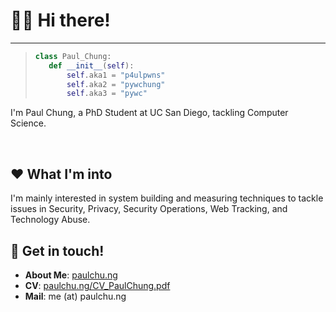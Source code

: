 # 👨‍💻 Hi there!

----

> ```python
> class Paul_Chung: 
>    def __init__(self): 
>        self.aka1 = "p4ulpwns"
>        self.aka2 = "pywchung"
>        self.aka3 = "pywc"
> ```

I'm Paul Chung, a PhD Student at UC San Diego, tackling Computer Science.

<br>  

## ❤ What I'm into
I'm mainly interested in system building and measuring techniques to tackle issues in Security, Privacy, Security Operations, Web Tracking, and Technology Abuse.

## 💬 Get in touch!
* **About Me**: [paulchu.ng](https://paulchu.ng)
* **CV**: [paulchu.ng/CV_PaulChung.pdf](https://paulchu.ng/CV_PaulChung.pdf)
* **Mail**: me (at) paulchu.ng
